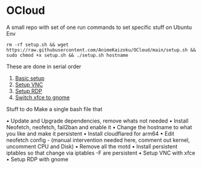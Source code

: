 # OCloud

A small repo with set of one run commands to set specific stuff on Ubuntu Env


```
rm -rf setup.sh && wget https://raw.githubusercontent.com/AnimeKaizoku/OCloud/main/setup.sh && sudo chmod +x setup.sh && ./setup.sh hostname
```


These are done in serial order 

1. [Basic setup](https://github.com/AnimeKaizoku/OCloud/blob/main/Basic%20Setup.md)
2. [Setup VNC](https://github.com/AnimeKaizoku/OCloud/blob/main/VNC.md)
3. [Setup RDP](https://github.com/AnimeKaizoku/OCloud/blob/main/RDP.md)
4. [Switch xfce to gnome](https://github.com/AnimeKaizoku/OCloud/blob/main/gnome-session-with-xrdp.md) 


Stuff to do 
Make a single bash file that 

• Update and Upgrade dependencies, remove whats not needed
• Install Neofetch, neofetch, fail2ban and enable it
• Change the hostname to what you like and make it persistent
• Install cloudflared for arm64
• Edit neofetch config - (manual intervention needed here, comment out kernel, uncomment CPU and Disk)
• Remove all the motd
• Install persistent iptables so that change via iptables -F are persistent
• Setup VNC with xfce
• Setup RDP with gnome
